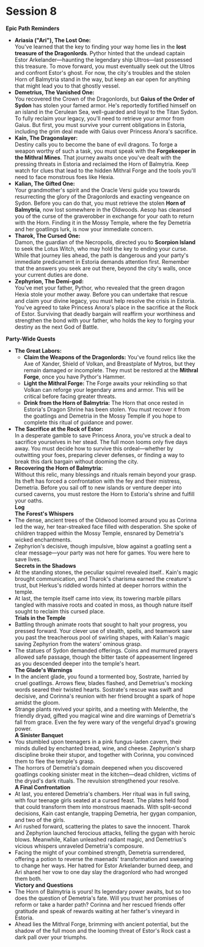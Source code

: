 # Session 8

**Epic Path Reminders**

* **Ariasia ("Ari"), The Lost One:**  
  You've learned that the key to finding your way home lies in the **lost treasure of the Dragonlords**. Pythor hinted that the undead captain Estor Arkelander—haunting the legendary ship Ultros—last possessed this treasure. To move forward, you must eventually seek out the Ultros and confront Estor's ghost. For now, the city's troubles and the stolen Horn of Balmytria stand in the way, but keep an ear open for anything that might lead you to that ghostly vessel.  
* **Demetrius, The Vanished One:**  
  You recovered the Crown of the Dragonlords, but **Gaius of the Order of Sydon** has stolen your famed armor. He's reportedly fortified himself on an island in the Cerulean Sea, well-guarded and loyal to the Titan Sydon. To fully reclaim your legacy, you'll need to retrieve your armor from Gaius. But first, you must survive your current obligations in Estoria, including the grim deal made with Gaius over Princess Anora's sacrifice.  
* **Kain, The Dragonslayer:**  
  Destiny calls you to become the bane of evil dragons. To forge a weapon worthy of such a task, you must speak with the **Forgekeeper in the Mithral Mines**. That journey awaits once you've dealt with the pressing threats in Estoria and reclaimed the Horn of Balmytria. Keep watch for clues that lead to the hidden Mithral Forge and the tools you'll need to face monstrous foes like Hexia.  
* **Kalian, The Gifted One:**  
  Your grandmother's spirit and the Oracle Versi guide you towards resurrecting the glory of the Dragonlords and exacting vengeance on Sydon. Before you can do that, you must retrieve the stolen **Horn of Balmytria**, now lost somewhere in the Oldwoods. Aesop has cleansed you of the curse of the graverobber in exchange for your oath to return with the Horn. Finding it in the Mossy Temple, where the fey Demetria and her goatlings lurk, is now your immediate concern.  
* **Tharok, The Cursed One:**  
  Damon, the guardian of the Necropolis, directed you to **Scorpion Island** to seek the Lotus Witch, who may hold the key to ending your curse. While that journey lies ahead, the path is dangerous and your party's immediate predicament in Estoria demands attention first. Remember that the answers you seek are out there, beyond the city's walls, once your current duties are done.  
* **Zephyrion, The Demi-god:**  
  You've met your father, Pythor, who revealed that the green dragon Hexia stole your mother away. Before you can undertake that rescue and claim your divine legacy, you must help resolve the crisis in Estoria. You've agreed to take Princess Anora's place in the sacrifice at the Rock of Estor. Surviving that deadly bargain will reaffirm your worthiness and strengthen the bond with your father, who holds the key to forging your destiny as the next God of Battle.

**Party-Wide Quests**

* **The Great Labors:**  
  * **Claim the Weapons of the Dragonlords:** You've found relics like the Axe of Xander, Shield of Volkan, and Breastplate of Mytros, but they remain damaged or incomplete. They must be restored at the **Mithral Forge**, once you have Pythor's Hammer.  
  * **Light the Mithral Forge:** The Forge awaits your rekindling so that Volkan can reforge your legendary arms and armor. This will be critical before facing greater threats.  
  * **Drink from the Horn of Balmytria:** The Horn that once rested in Estoria's Dragon Shrine has been stolen. You must recover it from the goatlings and Demetria in the Mossy Temple if you hope to complete this ritual of guidance and power.  
* **The Sacrifice at the Rock of Estor:**  
  In a desperate gamble to save Princess Anora, you've struck a deal to sacrifice yourselves in her stead. The full moon looms only five days away. You must decide how to survive this ordeal—whether by outwitting your foes, preparing clever defenses, or finding a way to break this dark bargain without dooming the city.  
* **Recovering the Horn of Balmytria:**  
  Without this relic, many blessings and rituals remain beyond your grasp. Its theft has forced a confrontation with the fey and their mistress, Demetria. Before you sail off to new islands or venture deeper into cursed caverns, you must restore the Horn to Estoria's shrine and fulfill your oaths.  
  **Log**   
  **The Forest's Whispers**  
* The dense, ancient trees of the Oldwood loomed around you as Corinna led the way, her tear-streaked face filled with desperation. She spoke of children trapped within the Mossy Temple, ensnared by Demetria's wicked enchantments.  
* Zephyrion's decisive, though impulsive, blow against a goatling sent a clear message—your party was not here for games. You were here to save lives.  
  **Secrets in the Shadows**  
* At the standing stones, the peculiar squirrel revealed itself.. Kain's magic brought communication, and Tharok's charisma earned the creature's trust, but Herkus's riddled words hinted at deeper horrors within the temple.  
* At last, the temple itself came into view, its towering marble pillars tangled with massive roots and coated in moss, as though nature itself sought to reclaim this cursed place.  
  **Trials in the Temple**  
* Battling through animate roots that sought to halt your progress, you pressed forward. Your clever use of stealth, spells, and teamwork saw you past the treacherous pool of swirling shapes, with Kalian's magic saving Zephyrion from the waters' ominous grasp.  
* The statues of Sydon demanded offerings. Coins and murmured prayers allowed safe passage, though the bitter taste of appeasement lingered as you descended deeper into the temple's heart.  
  **The Glade's Warnings**  
* In the ancient glade, you found a tormented boy, Sostrate, harried by cruel goatlings. Arrows flew, blades flashed, and Demetrius's mocking words seared their twisted hearts. Sostrate's rescue was swift and decisive, and Corinna's reunion with her friend brought a spark of hope amidst the gloom.  
* Strange plants revived your spirits, and a meeting with Melenthe, the friendly dryad, gifted you magical wine and dire warnings of Demetria's fall from grace. Even the fey were wary of the vengeful dryad's growing power.  
  **A Sinister Banquet**  
* You stumbled upon teenagers in a pink fungus-laden cavern, their minds dulled by enchanted bread, wine, and cheese. Zephyrion's sharp discipline broke their stupor, and together with Corinna, you convinced them to flee the temple's grasp.  
* The horrors of Demetria's domain deepened when you discovered goatlings cooking sinister meat in the kitchen—dead children, victims of the dryad's dark rituals. The revulsion strengthened your resolve.  
  **A Final Confrontation**  
* At last, you entered Demetria's chambers. Her ritual was in full swing, with four teenage girls seated at a cursed feast. The plates held food that could transform them into monstrous maenads. With split-second decisions, Kain cast entangle, trapping Demetria, her gygan companion, and two of the girls.  
* Ari rushed forward, scattering the plates to save the innocent. Tharok and Zephyrion launched ferocious attacks, felling the gygan with heroic blows. Meanwhile, Kalian unleashed radiant magic, and Demetrius's vicious whispers unraveled Demetria's composure.  
* Facing the might of your combined strength, Demetria surrendered, offering a potion to reverse the maenads' transformation and swearing to change her ways. Her hatred for Estor Arkelander burned deep, and Ari shared her vow to one day slay the dragonlord who had wronged them both.  
  **Victory and Questions**  
* The Horn of Balmytria is yours\! Its legendary power awaits, but so too does the question of Demetria's fate. Will you trust her promises of reform or take a harder path? Corinna and her rescued friends offer gratitude and speak of rewards waiting at her father's vineyard in Estoria.  
* Ahead lies the Mithral Forge, brimming with ancient potential, but the shadow of the full moon and the looming threat of Estor's Rock cast a dark pall over your triumphs.
